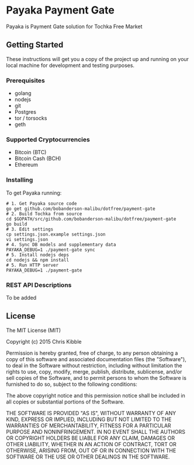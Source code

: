# Payaka Payment Gate

Payaka is Payment Gate solution for Tochka Free Market

## Getting Started

These instructions will get you a copy of the project up and running on your local machine for development and testing purposes.

### Prerequisites

- golang
- nodejs
- git
- Postgres
- tor / torsocks
- geth

### Supported Cryptocurrencies

- Bitcoin (BTC)
- Bitcoin Cash (BCH)
- Ethereum

### Installing

To get Payaka running:

```
# 1. Get Payaka source code
go get github.com/bobanderson-malibu/dotfree/payment-gate
# 2. Build Tochka from source
cd $GOPATH/src/github.com/bobanderson-malibu/dotfree/payment-gate
go build
# 3. Edit settings
cp settings.json.example settings.json
vi settings.json
# 4. Sync DB models and supplementary data
PAYAKA_DEBUG=1 ./payment-gate sync
# 5. Install nodejs deps
cd nodejs && npm install
# 5. Run HTTP server
PAYAKA_DEBUG=1 ./payment-gate
```

### REST API Descriptions

To be added

## License

The MIT License (MIT)

Copyright (c) 2015 Chris Kibble

Permission is hereby granted, free of charge, to any person obtaining a copy of this software and associated documentation files (the "Software"), to deal in the Software without restriction, including without limitation the rights to use, copy, modify, merge, publish, distribute, sublicense, and/or sell copies of the Software, and to permit persons to whom the Software is furnished to do so, subject to the following conditions:

The above copyright notice and this permission notice shall be included in all copies or substantial portions of the Software.

THE SOFTWARE IS PROVIDED "AS IS", WITHOUT WARRANTY OF ANY KIND, EXPRESS OR IMPLIED, INCLUDING BUT NOT LIMITED TO THE WARRANTIES OF MERCHANTABILITY, FITNESS FOR A PARTICULAR PURPOSE AND NONINFRINGEMENT. IN NO EVENT SHALL THE AUTHORS OR COPYRIGHT HOLDERS BE LIABLE FOR ANY CLAIM, DAMAGES OR OTHER LIABILITY, WHETHER IN AN ACTION OF CONTRACT, TORT OR OTHERWISE, ARISING FROM, OUT OF OR IN CONNECTION WITH THE SOFTWARE OR THE USE OR OTHER DEALINGS IN THE SOFTWARE.
